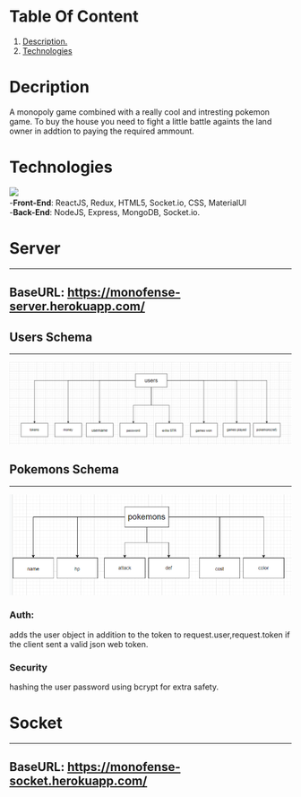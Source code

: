 # Table Of Content

1. [ Description. ](#desc)
2. [Technologies](#tech)

<a name="desc"></a>

# Decription

A monopoly game combined with a really cool and intresting pokemon game.
To buy the house you need to fight a little battle againts the land owner in addtion to paying the required ammount.

<a name="tech"></a>

# Technologies

![](https://miro.medium.com/max/2600/1*FVtCyRdJ6KOr4YswTtwMeA.jpeg) <br/> -**Front-End**: ReactJS, Redux, HTML5, Socket.io, CSS, MaterialUI <br /> -**Back-End**: NodeJS, Express, MongoDB, Socket.io.




<a name="restApi"></a>

# Server

---

## BaseURL: https://monofense-server.herokuapp.com/

## Users Schema

---

![](https://github.com/rawi123/Final-project/blob/main/helpers/users.PNG) <br/>

## Pokemons Schema 

---

![](https://github.com/rawi123/Final-project/blob/main/helpers/pokemons.PNG) <br/>

### Auth:

adds the user object in addition to the token to request.user,request.token if the client sent a valid json web token.<br />

### Security

hashing the user password using bcrypt for extra safety.<br />


# Socket

---

## BaseURL: https://monofense-socket.herokuapp.com/



